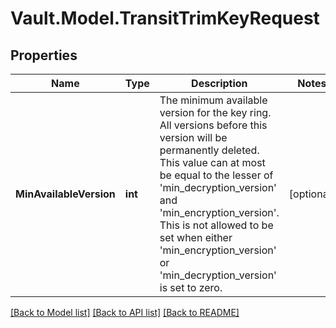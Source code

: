 # Vault.Model.TransitTrimKeyRequest

## Properties

Name | Type | Description | Notes
------------ | ------------- | ------------- | -------------
**MinAvailableVersion** | **int** | The minimum available version for the key ring. All versions before this version will be permanently deleted. This value can at most be equal to the lesser of &#x27;min_decryption_version&#x27; and &#x27;min_encryption_version&#x27;. This is not allowed to be set when either &#x27;min_encryption_version&#x27; or &#x27;min_decryption_version&#x27; is set to zero. | [optional] 

[[Back to Model list]](../README.md#documentation-for-models) [[Back to API list]](../README.md#documentation-for-api-endpoints) [[Back to README]](../README.md)

